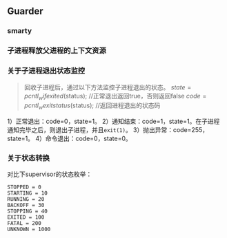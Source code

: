 ## Guarder

### smarty

### 子进程释放父进程的上下文资源

### 关于子进程退出状态监控
> 回收子进程后，通过以下方法监控子进程退出的状态。
$state  = pcntl_wifexited($status);     //正常退出返回true，否则返回false
$code   = pcntl_wexitstatus($status);   //返回进程退出的状态码

1）正常退出：code=0，state=1。
2）通知结束：code=1，state=1。在子进程通知完毕之后，则退出子进程，并且`exit(1)`。
3）抛出异常：code=255，state=1。
4）命令退出：code=0，state=0。



### 关于状态转换

对比下supervisor的状态枚举：
```
STOPPED = 0
STARTING = 10
RUNNING = 20
BACKOFF = 30
STOPPING = 40
EXITED = 100
FATAL = 200
UNKNOWN = 1000
```